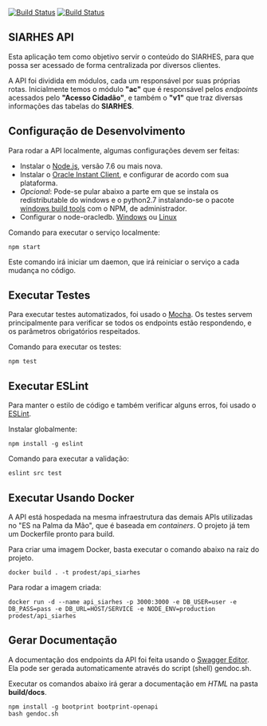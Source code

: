 [![Build Status](https://img.shields.io/travis/prodest/siarhes-api/develop.svg?label=develop-branch)](https://travis-ci.org/prodest/siarhes-api)
[![Build Status](https://img.shields.io/travis/prodest/siarhes-api/master.svg?label=master-branch)](https://travis-ci.org/prodest/siarhes-api)

## SIARHES API

Esta aplicação tem como objetivo servir o conteúdo do SIARHES, para que possa ser acessado de forma centralizada por diversos clientes.

A API foi dividida em módulos, cada um responsável por suas próprias rotas. Inicialmente temos o módulo **"ac"** que é responsável pelos *endpoints* acessados pelo **"Acesso Cidadão"**, e também o **"v1"** que traz diversas informações das tabelas do **SIARHES**.

## Configuração de Desenvolvimento

Para rodar a API localmente, algumas configurações devem ser feitas:
- Instalar o [Node.js](https://nodejs.org), versão 7.6 ou mais nova.
- Instalar o [Oracle Instant Client](http://www.oracle.com/technetwork/database/features/instant-client/index-097480.html), e configurar de acordo com sua plataforma.
- _Opcional_: Pode-se pular abaixo a parte em que se instala os redistributable do windows e o python2.7 instalando-se o pacote [windows build tools](https://www.npmjs.com/package/windows-build-tools) com o NPM, de administrador.
- Configurar o node-oracledb. [Windows](https://github.com/oracle/node-oracledb/blob/master/INSTALL.md#instwin) ou [Linux](https://github.com/oracle/node-oracledb/blob/master/INSTALL.md#instzip)

Comando para executar o serviço localmente:
```
npm start
```

Este comando irá iniciar um daemon, que irá reiniciar o serviço a cada mudança no código.

## Executar Testes

Para executar testes automatizados, foi usado o [Mocha](https://mochajs.org/). Os testes servem principalmente para verificar se todos os endpoints estão respondendo, e os parâmetros obrigatórios respeitados.

Comando para executar os testes:
```
npm test
```

## Executar ESLint

Para manter o estilo de código e também verificar alguns erros, foi usado o [ESLint](http://eslint.org/).

Instalar globalmente:
```
npm install -g eslint
```

Comando para executar a validação:
```
eslint src test
```

## Executar Usando Docker

A API está hospedada na mesma infraestrutura das demais APIs utilizadas no "ES na Palma da Mão", que é baseada em *containers*. O projeto já tem um Dockerfile pronto para build.

Para criar uma imagem Docker, basta executar o comando abaixo na raiz do projeto.
```
docker build . -t prodest/api_siarhes
```

Para rodar a imagem criada:
```
docker run -d --name api_siarhes -p 3000:3000 -e DB_USER=user -e DB_PASS=pass -e DB_URL=HOST/SERVICE -e NODE_ENV=production prodest/api_siarhes
```

## Gerar Documentação

A documentação dos endpoints da API foi feita usando o [Swagger Editor](http://editor.swagger.io/). Ela pode ser gerada automaticamente através do script (shell) gendoc.sh.

Executar os comandos abaixo irá gerar a documentação em _HTML_ na pasta **build/docs**.
```
npm install -g bootprint bootprint-openapi
bash gendoc.sh
```
